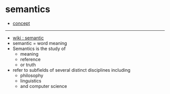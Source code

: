 # semantics

- [concept](concept)

---

- [wiki : semantic](https://en.wikipedia.org/wiki/Semantics)
- semantic = word meaning
- Semantics is the study of
     - meaning
     - reference
     - or truth
- refer to subfields of several distinct disciplines including
     - philosophy
     - linguistics
     - and computer science
